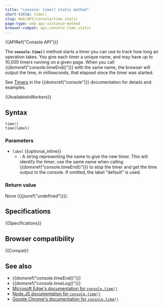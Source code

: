 ```yaml
---
title: "console: time() static method"
short-title: time()
slug: Web/API/console/time_static
page-type: web-api-instance-method
browser-compat: api.console.time_static
---
```


{{APIRef("Console API")}}

The **`console.time()`** method starts a timer you can use to track how long an operation takes. You give each timer a unique name, and may have up to 10,000 timers running on a given page. When you call {{domxref("console.timeEnd()")}} with the same name, the browser will output the time, in milliseconds, that elapsed since the timer was started.

See [Timers](/en-US/docs/Web/API/console#timers) in the {{domxref("console")}} documentation for details and examples.

{{AvailableInWorkers}}

## Syntax

```js-nolint
time()
time(label)
```

### Parameters

- `label` {{optional_inline}}
  - : A string representing the name to give the new timer. This will identify the timer; use the same name when calling {{domxref("console.timeEnd()")}} to stop the timer and get the time output to the console. If omitted, the label "default" is used.

### Return value

None ({{jsxref("undefined")}}).

## Specifications

{{Specifications}}

## Browser compatibility

{{Compat}}

## See also

- {{domxref("console.timeEnd()")}}
- {{domxref("console.timeLog()")}}
- [Microsoft Edge's documentation for `console.time()`](https://learn.microsoft.com/en-us/microsoft-edge/devtools-guide-chromium/console/api#time)
- [Node.JS documentation for `console.time()`](https://nodejs.org/docs/latest/api/console.html#consoletimelabel)
- [Google Chrome's documentation for `console.time()`](https://developer.chrome.com/docs/devtools/console/api/#time)

